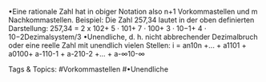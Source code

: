 •Eine rationale Zahl hat in obiger Notation also n+1 Vorkommastellen und m Nachkommastellen.
Beispiel:  Die Zahl 257,34 lautet in der oben definierten Darstellung:
257,34 = 2 x 102+ 5 · 101+ 7 · 100+ 3 · 10−1+ 4 · 10−2Dezimalsystem/3
•Unendliche, d. h. nicht abbrechender Dezimalbruch oder eine reelle Zahl mit unendlich vielen Stellen:
i = an10n +... + a1101 + a0100+ a-110-1 + a-210-2 +... + a-∞10-∞

   Tags & Topics:
   #Vorkommastellen
   #•Unendliche